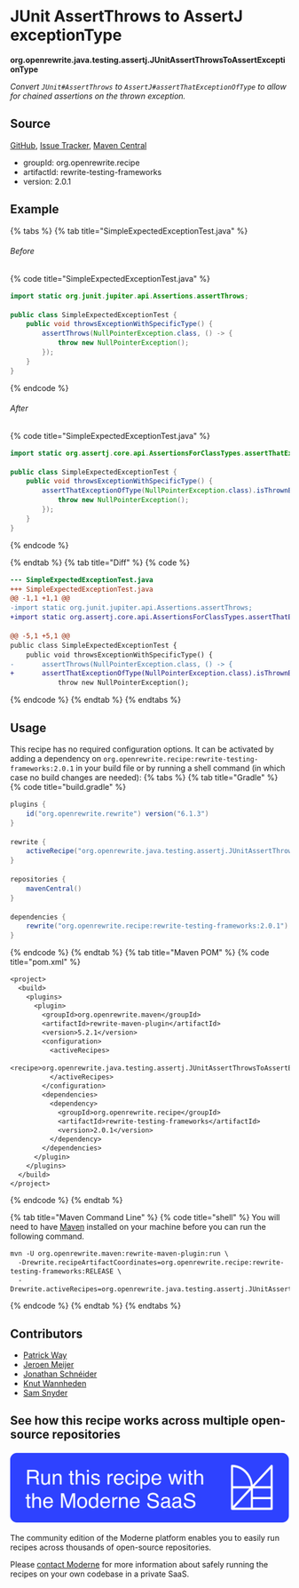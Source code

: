 # JUnit AssertThrows to AssertJ exceptionType

**org.openrewrite.java.testing.assertj.JUnitAssertThrowsToAssertExceptionType**

_Convert `JUnit#AssertThrows` to `AssertJ#assertThatExceptionOfType` to allow for chained assertions on the thrown exception._

## Source

[GitHub](https://github.com/openrewrite/rewrite-testing-frameworks/blob/main/src/main/java/org/openrewrite/java/testing/assertj/JUnitAssertThrowsToAssertExceptionType.java), [Issue Tracker](https://github.com/openrewrite/rewrite-testing-frameworks/issues), [Maven Central](https://central.sonatype.com/artifact/org.openrewrite.recipe/rewrite-testing-frameworks/2.0.1/jar)

* groupId: org.openrewrite.recipe
* artifactId: rewrite-testing-frameworks
* version: 2.0.1

## Example


{% tabs %}
{% tab title="SimpleExpectedExceptionTest.java" %}

###### Before
{% code title="SimpleExpectedExceptionTest.java" %}
```java
import static org.junit.jupiter.api.Assertions.assertThrows;

public class SimpleExpectedExceptionTest {
    public void throwsExceptionWithSpecificType() {
        assertThrows(NullPointerException.class, () -> {
            throw new NullPointerException();
        });
    }
}
```
{% endcode %}

###### After
{% code title="SimpleExpectedExceptionTest.java" %}
```java
import static org.assertj.core.api.AssertionsForClassTypes.assertThatExceptionOfType;

public class SimpleExpectedExceptionTest {
    public void throwsExceptionWithSpecificType() {
        assertThatExceptionOfType(NullPointerException.class).isThrownBy(() -> {
            throw new NullPointerException();
        });
    }
}
```
{% endcode %}

{% endtab %}
{% tab title="Diff" %}
{% code %}
```diff
--- SimpleExpectedExceptionTest.java
+++ SimpleExpectedExceptionTest.java
@@ -1,1 +1,1 @@
-import static org.junit.jupiter.api.Assertions.assertThrows;
+import static org.assertj.core.api.AssertionsForClassTypes.assertThatExceptionOfType;

@@ -5,1 +5,1 @@
public class SimpleExpectedExceptionTest {
    public void throwsExceptionWithSpecificType() {
-       assertThrows(NullPointerException.class, () -> {
+       assertThatExceptionOfType(NullPointerException.class).isThrownBy(() -> {
            throw new NullPointerException();
```
{% endcode %}
{% endtab %}
{% endtabs %}


## Usage

This recipe has no required configuration options. It can be activated by adding a dependency on `org.openrewrite.recipe:rewrite-testing-frameworks:2.0.1` in your build file or by running a shell command (in which case no build changes are needed): 
{% tabs %}
{% tab title="Gradle" %}
{% code title="build.gradle" %}
```groovy
plugins {
    id("org.openrewrite.rewrite") version("6.1.3")
}

rewrite {
    activeRecipe("org.openrewrite.java.testing.assertj.JUnitAssertThrowsToAssertExceptionType")
}

repositories {
    mavenCentral()
}

dependencies {
    rewrite("org.openrewrite.recipe:rewrite-testing-frameworks:2.0.1")
}
```
{% endcode %}
{% endtab %}
{% tab title="Maven POM" %}
{% code title="pom.xml" %}
```markup
<project>
  <build>
    <plugins>
      <plugin>
        <groupId>org.openrewrite.maven</groupId>
        <artifactId>rewrite-maven-plugin</artifactId>
        <version>5.2.1</version>
        <configuration>
          <activeRecipes>
            <recipe>org.openrewrite.java.testing.assertj.JUnitAssertThrowsToAssertExceptionType</recipe>
          </activeRecipes>
        </configuration>
        <dependencies>
          <dependency>
            <groupId>org.openrewrite.recipe</groupId>
            <artifactId>rewrite-testing-frameworks</artifactId>
            <version>2.0.1</version>
          </dependency>
        </dependencies>
      </plugin>
    </plugins>
  </build>
</project>
```
{% endcode %}
{% endtab %}

{% tab title="Maven Command Line" %}
{% code title="shell" %}
You will need to have [Maven](https://maven.apache.org/download.cgi) installed on your machine before you can run the following command.

```shell
mvn -U org.openrewrite.maven:rewrite-maven-plugin:run \
  -Drewrite.recipeArtifactCoordinates=org.openrewrite.recipe:rewrite-testing-frameworks:RELEASE \
  -Drewrite.activeRecipes=org.openrewrite.java.testing.assertj.JUnitAssertThrowsToAssertExceptionType
```
{% endcode %}
{% endtab %}
{% endtabs %}

## Contributors
* [Patrick Way](pway99@users.noreply.github.com)
* [Jeroen Meijer](jjgmeijer@gmail.com)
* [Jonathan Schnéider](jkschneider@gmail.com)
* [Knut Wannheden](knut@moderne.io)
* [Sam Snyder](sam@moderne.io)


## See how this recipe works across multiple open-source repositories

[![Moderne Link Image](/.gitbook/assets/ModerneRecipeButton.png)](https://app.moderne.io/recipes/org.openrewrite.java.testing.assertj.JUnitAssertThrowsToAssertExceptionType)

The community edition of the Moderne platform enables you to easily run recipes across thousands of open-source repositories.

Please [contact Moderne](https://moderne.io/product) for more information about safely running the recipes on your own codebase in a private SaaS.
